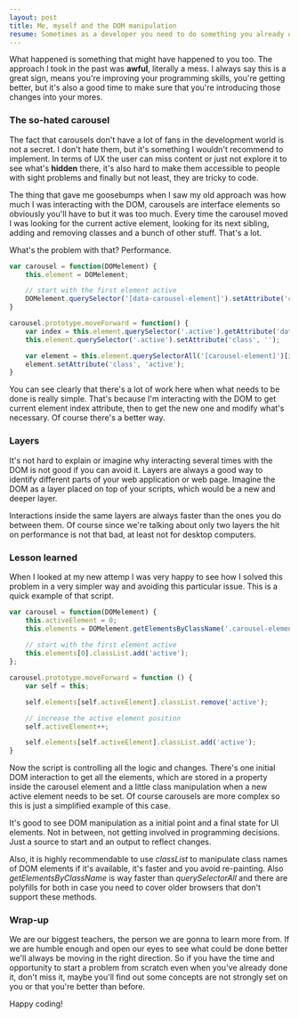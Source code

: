 ```yaml
---
layout: post
title: Me, myself and the DOM manipulation
resume: Sometimes as a developer you need to do something you already did in the past, solve the same problem again. Probably not the same but very similar. That happened to me a few months ago, and instead of looking at my last approach I decided to start from blank and see what could have changed in me in that time.
---
```


What happened is something that might have happened to you too. The approach I took in the past was **awful**, literally a mess. I always say this is a great sign, means you're improving your programming skills, you're getting better, but it's also a good time to make sure that you're introducing those changes into your mores.


### The so-hated carousel

The fact that carousels don't have a lot of fans in the development world is not a secret. I don't hate them, but it's something I wouldn't recommend to implement. In terms of UX the user can miss content or just not explore it to see what's **hidden** there, it's also hard to make them accessible to people with sight problems and finally but not least, they are tricky to code.

The thing that gave me goosebumps when I saw my old approach was how much I was interacting with the DOM, carousels are interface elements so obviously you'll have to but it was too much. Every time the carousel moved I was looking for the current active element, looking for its next sibling, adding and removing classes and a bunch of other stuff. That's a lot.

What's the problem with that? Performance.

```js
var carousel = function(DOMelement) {
    this.element = DOMelement;

    // start with the first element active
    DOMelement.querySelector('[data-carousel-element]').setAttribute('class', 'active');  
}

carousel.prototype.moveForward = function() {
    var index = this.element.querySelector('.active').getAttribute('data-index');
    this.element.querySelector('.active').setAttribute('class', '');

    var element = this.element.querySelectorAll('[carousel-element]')[index + 1];
    element.setAttribute('class', 'active');
}
```

You can see clearly that there's a lot of work here when what needs to be done is really simple. That's because I'm interacting with the DOM to get current element index attribute, then to get the new one and modify what's necessary. Of course there's a better way.


### Layers

It's not hard to explain or imagine why interacting several times with the DOM is not good if you can avoid it. Layers are always a good way to identify different parts of your web application or web page. Imagine the DOM as a layer placed on top of your scripts, which would be a new and deeper layer.

Interactions inside the same layers are always faster than the ones you do between them. Of course since we're talking about only two layers the hit on performance is not that bad, at least not for desktop computers.

### Lesson learned

When I looked at my new attemp I was very happy to see how I solved this problem in a very simpler way and avoiding this particular issue. This is a quick example of that script.

```js
var carousel = function(DOMelement) {
    this.activeElement = 0;
    this.elements = DOMelement.getElementsByClassName('.carousel-elements');
    
    // start with the first element active
    this.elements[0].classList.add('active');
};

carousel.prototype.moveForward = function () {
    var self = this;

    self.elements[self.activeElement].classList.remove('active');

    // increase the active element position
    self.activeElement++;

    self.elements[self.activeElement].classList.add('active');
}
```

Now the script is controlling all the logic and changes. There's one initial DOM interaction to get all the elements, which are stored in a property inside the carousel element and a little class manipulation when a new active element needs to be set. Of course carousels are more complex so this is just a simplified example of this case.

It's good to see DOM manipulation as a initial point and a final state for UI elements. Not in between, not getting involved in programming decisions. Just a source to start and an output to reflect changes.

Also, it is highly recommendable to use *classList* to manipulate class names of DOM elements if it's available, it's faster and you avoid re-painting. Also *getElementsByClassName* is way faster than *querySelectorAll* and there are polyfills for both in case you need to cover older browsers that don't support these methods.


### Wrap-up

We are our biggest teachers, the person we are gonna to learn more from. If we are humble enough and open our eyes to see what could be done better we'll always be moving in the right direction. So if you have the time and opportunity to start a problem from scratch even when you've already done it, don't miss it, maybe you'll find out some concepts are not strongly set on you or that you're better than before.

Happy coding!
